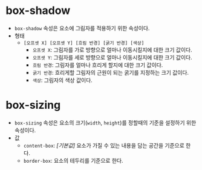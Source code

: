 # box-shadow

- `box-shadow` 속성은 요소에 그림자를 적용하기 위한 속성이다.
- 형태
  - `[오프셋 X] [오프셋 Y] [흐림 반경] [굵기 반경] [색상]`
    - `오프셋 X`: 그림자를 가로 방향으로 얼마나 이동시킬지에 대한 크기 값이다.
    - `오프셋 Y`: 그림자를 세로 방향으로 얼마나 이동시킬지에 대한 크기 값이다.
    - `흐림 반경`: 그림자를 얼마나 흐리게 할지에 대한 크기 값이다.
    - `굵기 반경`: 흐리게할 그림자의 근원이 되는 굵기를 지정하는 크기 값이다.
    - `색상`: 그림자의 색상 값이다.

# box-sizing

- `box-sizing` 속성은 요소의 크기(`width`, `height`)를 정할때의 기준을 설정하기 위한 속성이다.
- 값
  - `content-box`: _[기본값]_ 요소가 가질 수 있는 내용을 담는 공간을 기준으로 한다.
  - `border-box`: 요소의 테두리를 기준으로 한다.